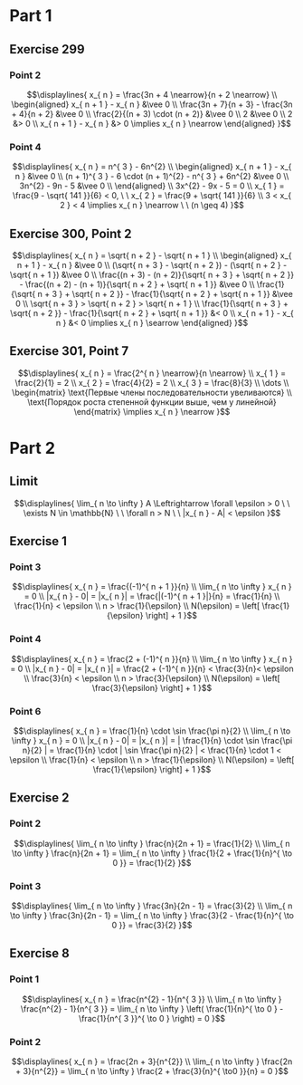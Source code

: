 # Part 1 
## Exercise 299 
### Point 2 
$$\displaylines{
x_{ n } = \frac{3n + 4 \nearrow}{n + 2 \nearrow} \\ 
\begin{aligned}
x_{ n + 1 } - x_{ n } &\vee 0 \\
\frac{3n + 7}{n + 3} - \frac{3n + 4}{n + 2} &\vee 0 \\ 
\frac{2}{(n + 3) \cdot (n + 2)} &\vee 0 \\ 
2 &\vee 0 \\
2 &> 0 \\ 
x_{ n + 1 } - x_{ n } &> 0 \implies x_{ n } \nearrow
\end{aligned} 
}$$

### Point 4 
$$\displaylines{
x_{ n } = n^{ 3 } - 6n^{2} \\ 
\begin{aligned}
x_{ n + 1 } - x_{ n } &\vee 0 \\ 
(n + 1)^{ 3 } - 6 \cdot (n + 1)^{2} - n^{ 3 } + 6n^{2} &\vee 0 \\ 
3n^{2} - 9n - 5 &\vee 0 \\ 
\end{aligned} \\ 
3x^{2} - 9x - 5 = 0 \\
x_{ 1 } = \frac{9 - \sqrt{ 141 }}{6} < 0, \ \ x_{ 2 } = \frac{9 + \sqrt{ 141 }}{6} \\ 
3 < x_{ 2 } < 4 \implies x_{ n } \nearrow \ \ (n \geq 4)
}$$

## Exercise 300, Point 2 
$$\displaylines{
x_{ n } = \sqrt{ n + 2 } - \sqrt{ n + 1 } \\ 
\begin{aligned}
x_{ n + 1 } - x_{ n } &\vee 0 \\ 
(\sqrt{ n + 3 } - \sqrt{ n + 2 }) - (\sqrt{ n + 2 } - \sqrt{ n + 1 }) &\vee 0 \\ 
\frac{(n + 3) - (n + 2)}{\sqrt{ n + 3 } + \sqrt{ n + 2 }} - \frac{(n + 2) - (n + 1)}{\sqrt{ n + 2 } + \sqrt{ n + 1 }} &\vee 0 \\ 
\frac{1}{\sqrt{ n + 3 } + \sqrt{ n + 2 }} - \frac{1}{\sqrt{ n + 2 } + \sqrt{ n + 1 }} &\vee 0 \\ 
\sqrt{ n + 3 } > \sqrt{ n + 2 } > \sqrt{ n + 1 } \\ 
\frac{1}{\sqrt{ n + 3 } + \sqrt{ n + 2 }} - \frac{1}{\sqrt{ n + 2 } + \sqrt{ n + 1 }} &< 0 \\ 
x_{ n + 1 } - x_{ n } &< 0 \implies x_{ n } \searrow 
\end{aligned} 
}$$

## Exercise 301, Point 7 
$$\displaylines{
x_{ n } = \frac{2^{ n } \nearrow}{n \nearrow} \\ 
x_{ 1 } = \frac{2}{1} = 2 \\ 
x_{ 2 } = \frac{4}{2} = 2 \\ 
x_{ 3 } = \frac{8}{3} \\ 
\dots \\ 
\begin{matrix}
\text{Первые члены последовательности увеливаются} \\
\text{Порядок роста степенной функции выше, чем у линейной}
\end{matrix} \implies x_{ n } \nearrow
}$$

# Part 2 
## Limit 
$$\displaylines{
\lim_{ n \to \infty } A \Leftrightarrow \forall \epsilon > 0 \ \ \exists N \in \mathbb{N} \ \ \forall n > N \ \ |x_{ n } - A| < \epsilon
}$$
## Exercise 1 
### Point 3
$$\displaylines{
x_{ n } = \frac{(-1)^{ n + 1 }}{n} \\ 
\lim_{ n \to \infty } x_{ n } = 0 \\ 
|x_{ n } - 0| = |x_{ n }| = \frac{|(-1)^{ n + 1 }|}{n} = \frac{1}{n} \\ 
\frac{1}{n} < \epsilon \\ 
n  > \frac{1}{\epsilon} \\ 
N(\epsilon) = \left[ \frac{1}{\epsilon} \right] + 1 
}$$

### Point 4
$$\displaylines{
x_{ n } = \frac{2 + (-1)^{ n }}{n} \\ 
\lim_{ n \to \infty } x_{ n } = 0 \\ 
|x_{ n } - 0| = |x_{ n }| = \frac{2 + (-1)^{ n }}{n} < \frac{3}{n}< \epsilon \\ 
\frac{3}{n} < \epsilon \\ 
n > \frac{3}{\epsilon} \\ 
N(\epsilon) = \left[ \frac{3}{\epsilon} \right] + 1
}$$
### Point 6
$$\displaylines{
x_{ n } = \frac{1}{n} \cdot \sin \frac{\pi n}{2} \\ 
\lim_{ n \to \infty } x_{ n } = 0 \\ 
|x_{ n } - 0| = |x_{ n }| = | \frac{1}{n} \cdot \sin \frac{\pi n}{2} | = \frac{1}{n} \cdot | \sin \frac{\pi n}{2} | < \frac{1}{n} \cdot 1 < \epsilon \\ 
\frac{1}{n} < \epsilon \\ 
n > \frac{1}{\epsilon} \\ 
N(\epsilon) = \left[ \frac{1}{\epsilon} \right]  + 1
}$$

## Exercise 2 
### Point 2 
$$\displaylines{
\lim_{ n \to \infty } \frac{n}{2n + 1} = \frac{1}{2} \\ 
\lim_{ n \to \infty } \frac{n}{2n + 1} = \lim_{ n \to \infty } \frac{1}{2 + \frac{1}{n}^{ \to 0 }} = \frac{1}{2}
}$$

### Point 3
$$\displaylines{
\lim_{ n \to \infty } \frac{3n}{2n - 1} = \frac{3}{2} \\ 
\lim_{ n \to \infty } \frac{3n}{2n - 1} = \lim_{ n \to \infty } \frac{3}{2 - \frac{1}{n}^{ \to 0 }} = \frac{3}{2}
}$$

## Exercise 8 
### Point 1
$$\displaylines{
x_{ n } = \frac{n^{2} - 1}{n^{ 3 }} \\ 
\lim_{ n \to \infty } \frac{n^{2} - 1}{n^{ 3 }} = \lim_{ n \to \infty } \left( \frac{1}{n}^{ \to 0 } - \frac{1}{n^{ 3 }}^{  \to 0 } \right) = 0 
}$$

### Point 2 
$$\displaylines{
x_{ n } = \frac{2n + 3}{n^{2}} \\ 
\lim_{ n \to \infty } \frac{2n + 3}{n^{2}} = \lim_{ n \to \infty } \frac{2 + \frac{3}{n}^{ \to0 }}{n} = 0
}$$